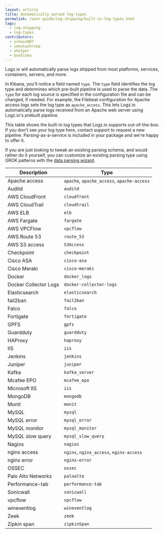 ```yaml
---
layout: article
title: Automatically parsed log types
permalink: /user-guide/log-shipping/built-in-log-types.html
tags:
  - log-shipping
  - log-types
contributors:
  - schwin007
  - imnotashrimp
  - shalper
  - boofinka
---
```


Logz.io will automatically parse logs shipped from most platforms, services, containers, servers, and more.

In Kibana, you'll notice a field named `type`. The `type` field identifies the log type and determines which pre-built pipeline is used to parse the data. The `type` for each log source is specified in the configuration file and can be changed, if needed. For example, the Filebeat configuration for Apache access logs sets the log type as `apache_access`. This lets Logz.io automatically parse logs received from an Apache web server using Logz.io's prebuilt pipeline.

This table shows the built-in log types that Logz.io supports out-of-the-box. If you don't see your log type here, contact support to request a new pipeline. Parsing-as-a-service is included in your package and we're happy to offer it.

If you are just looking to tweak an existing parsing schema, and would rather do it yourself, you can customize an existing parsing type using GROK patterns with the [data parsing wizard]({{site.baseurl}}/user-guide/mapping-and-parsing/data-parsing-wizard.html).

| Description           | Type                                       |
|-----------------------|--------------------------------------------|
| Apache access         | `apache`, `apache_access`, `apache-access` |
| Auditd                | `auditd`                                   |
| AWS CloudFront        | `cloudfront`                               |
| AWS CloudTrail        | `cloudtrail`                               |
| AWS ELB               | `elb`                                      |
| AWS Fargate           | `fargate`                                  |
| AWS VPCFlow           | `vpcflow`                                  |
| AWS Route 53          | `route_53`                                 |
| AWS S3 access         | `S3Access`                                 |
| Checkpoint            | `checkpoint`                               |
| Cisco ASA             | `cisco-asa`                                |
| Cisco Meraki          | `cisco-meraki`                             |
| Docker                | `docker_logs`                              |
| Docker Collector Logs | `docker-collector-logs`                    |
| Elasticsearch         | `elasticsearch`                            |
| fail2ban              | `fail2ban`                                 |
| Falco                 | `falco`                                    |
| Fortigate             | `fortigate`                               |
| GPFS                  | `gpfs`                                     |
| Guardduty             | `guardduty`                                |
| HAProxy               | `haproxy`                                  |
| IIS               | `iis`                                  |
| Jenkins               | `jenkins`                                  |
| Juniper                  | `juniper`                             |
| Kafka                 | `kafka_server`                             |
| Mcafee EPO            | `mcafee_epo`                                      |
| Microsoft IIS         | `iis`                                      |
| MongoDB               | `mongodb`                                  |
| Monit                 | `monit`                                    |
| MySQL                 | `mysql`                                    |
| MySQL error           | `mysql_error`                              |
| MySQL monitor         | `mysql_monitor`                            |
| MySQL slow query      | `mysql_slow_query`                         |
| Nagios                | `nagios`                                   |
| nginx access          | `nginx`, `nginx_access`, `nginx-access`    |
| nginx error           | `nginx-error`                              |
| OSSEC                 | `ossec`                                    |
| Palo Alto Networks    | `paloalto`                                  |
| Performance-tab       | `performance-tab`                                  |
| Sonicwall                | `sonicwall`                                  |
| vpcflow           | `vpcflow`                             |
| wineventlog           | `wineventlog`                             |
| Zeek           | `zeek`                              |
| Zipkin span           | `zipkinSpan`                             |

